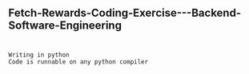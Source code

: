 ## Fetch-Rewards-Coding-Exercise---Backend-Software-Engineering
#
`Writing in python` \
`Code is runnable on any python compiler`
